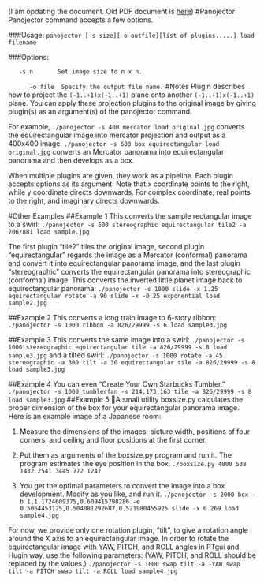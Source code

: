 (I am opdating the document. Old PDF document is [here](http://dl.dropbox.com/u/972778/panojector/plugins.pdf))
#Panojector
Panojector command accepts a few options.

###Usage:
 `panojector [-s size][-o outfile][list of plugins.....] load filename`

###Options:

`	-s n	   Set image size to n x n.`

`      -o file  Specify the output file name.`
#Notes
Plugin describes how to project the `(-1..+1)x(-1..+1)` plane onto another `(-1..+1)x(-1..+1)` plane. You can apply these projection plugins to the original image by giving plugin(s) as an argument(s) of the panojector command.

For example,
`./panojector -s 400 mercator load original.jpg`
converts the equirectangular image into mercator projection and output as a 400x400 image.
`./panojector -s 600 box equirectangular load original.jpg`
converts an Mercator panorama into equirectangular panorama and then develops as a box.

When multiple plugins are given, they work as a pipeline.  Each plugin accepts options as its argument. Note that x coordinate points to the right, while y coordinate directs downwards. For complex coordinate, real points to the right, and imaginary directs downwards.

#Other Examples
##Example 1
This converts the sample rectangular image to a swirl:
`./panojector -s 600 stereographic equirectangular tile2 -a 706/881 load sample.jpg`

The first plugin “tile2” tiles the original image, second plugin “equirectangular” regards the image as a Mercator (conformal) panorama and convert it into equirectangular panorama image, and the last plugin “stereographic” converts the equirectangular panorama into stereographic (conformal) image.
This converts the inverted little planet image back to equirectangular panorama:
`./panojector -s 1000 slide -x 1.25 equirectangular rotate -a 90 slide -x -0.25 exponential load sample2.jpg`

##Example 2
This converts a long train image to 6-story ribbon:
`./panojector -s 1000 ribbon -a 826/29999 -s 6 load sample3.jpg`

##Example 3
This converts the same image into a swirl:
`./panojector -s 1000 stereographic equirectangular tile -a 826/29999 -s 8 load sample3.jpg`
and a tilted swirl:
`./panojector -s 1000 rotate -a 45 stereographic -a 300 tilt -a 30 equirectangular tile -a 826/29999 -s 8 load sample3.jpg`

##Example 4
You can even “Create Your Own Starbucks Tumbler.”
`./panojector -s 1000 tumblerfan -s 214,173,163 tile -a 826/29999 -s 8 load sample3.jpg`
##Example 5
A small utility boxsize.py calculates the proper dimension of the box for your equirectangular panorama image. Here is an example image of a Japanese room:

1. Measure the dimensions of the images: picture width, positions of four corners, and ceiling and floor positions at the first corner. 

2. Put them as arguments of the boxsize.py program and run it. The program estimates the eye position in the box.
`./boxsize.py 4000 538 1432 2541 3445 772 1247`

3. You get the optimal parameters to convert the image into a box development. Modify as you like, and run it.
`./panojector -s 2000 box -b 1,1.1724609375,0.609415798286 -e 0.5064453125,0.504081292687,0.521980455925 slide -x 0.269 load sample4.jpg`

For now, we provide only one rotation plugin, “tilt”, to give a rotation angle around the X axis to an equirectangular image.  In order to rotate the equirectangular image with YAW, PITCH, and ROLL angles in  PTgui and Hugin way, use the following parameters: (YAW, PITCH, and ROLL should be replaced by the values.)
`./panojector -s 1000 swap tilt -a -YAW swap tilt -a PITCH swap tilt -a ROLL load sample4.jpg`
